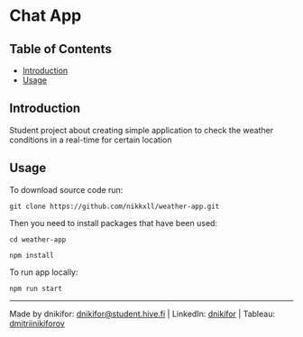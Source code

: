 # Chat App

## Table of Contents
- [Introduction](#introduction)
- [Usage](#usage)

## Introduction

Student project about creating simple application to check the weather conditions in a real-time for certain location

## Usage

To download source code run:

```
git clone https://github.com/nikkxll/weather-app.git
```

Then you need to install packages that have been used:

```
cd weather-app
```
```
npm install
```

To run app locally:

```
npm run start
```

---
Made by dnikifor: dnikifor@student.hive.fi | LinkedIn: [dnikifor](https://www.linkedin.com/in/dmitriinikiforov/) | Tableau: [dmitriinikiforov](https://public.tableau.com/app/profile/nikiforov.dmitrii/vizzes)
